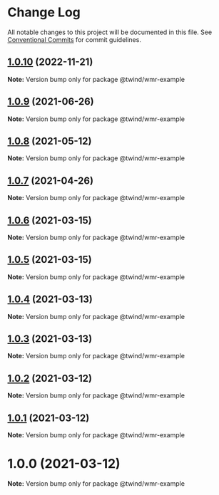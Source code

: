 # Change Log

All notable changes to this project will be documented in this file.
See [Conventional Commits](https://conventionalcommits.org) for commit guidelines.

## [1.0.10](https://github.com/tw-in-js/use-twind-with/compare/@twind/wmr-example@1.0.9...@twind/wmr-example@1.0.10) (2022-11-21)

**Note:** Version bump only for package @twind/wmr-example

## [1.0.9](https://github.com/tw-in-js/use-twind-with/compare/@twind/wmr-example@1.0.8...@twind/wmr-example@1.0.9) (2021-06-26)

**Note:** Version bump only for package @twind/wmr-example

## [1.0.8](https://github.com/tw-in-js/use-twind-with/compare/@twind/wmr-example@1.0.7...@twind/wmr-example@1.0.8) (2021-05-12)

**Note:** Version bump only for package @twind/wmr-example

## [1.0.7](https://github.com/tw-in-js/use-twind-with/compare/@twind/wmr-example@1.0.6...@twind/wmr-example@1.0.7) (2021-04-26)

**Note:** Version bump only for package @twind/wmr-example

## [1.0.6](https://github.com/tw-in-js/use-twind-with/compare/@twind/wmr-example@1.0.5...@twind/wmr-example@1.0.6) (2021-03-15)

**Note:** Version bump only for package @twind/wmr-example

## [1.0.5](https://github.com/tw-in-js/use-twind-with/compare/@twind/wmr-example@1.0.4...@twind/wmr-example@1.0.5) (2021-03-15)

**Note:** Version bump only for package @twind/wmr-example

## [1.0.4](https://github.com/tw-in-js/use-twind-with/compare/@twind/wmr-example@1.0.3...@twind/wmr-example@1.0.4) (2021-03-13)

**Note:** Version bump only for package @twind/wmr-example

## [1.0.3](https://github.com/tw-in-js/use-twind-with/compare/@twind/wmr-example@1.0.2...@twind/wmr-example@1.0.3) (2021-03-13)

**Note:** Version bump only for package @twind/wmr-example

## [1.0.2](https://github.com/tw-in-js/use-twind-with/compare/@twind/wmr-example@1.0.1...@twind/wmr-example@1.0.2) (2021-03-12)

**Note:** Version bump only for package @twind/wmr-example

## [1.0.1](https://github.com/tw-in-js/use-twind-with/compare/@twind/wmr-example@1.0.0...@twind/wmr-example@1.0.1) (2021-03-12)

**Note:** Version bump only for package @twind/wmr-example

# 1.0.0 (2021-03-12)

**Note:** Version bump only for package @twind/wmr-example
